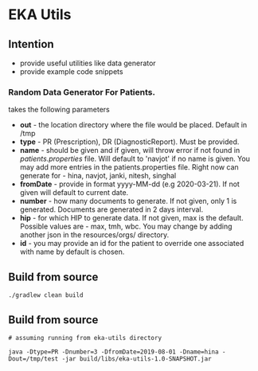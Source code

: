 # EKA Utils

## Intention
- provide useful utilities like data generator
- provide example code snippets
 

### Random Data Generator For Patients.
takes the following parameters
- **out** - the location directory where the file would be placed. Default in /tmp
- **type** - PR (Prescription), DR (DiagnosticReport). Must be provided.
- **name** - should be given and if given, will throw error if not found in *patients.properties* file. Will default to 'navjot' if no name is given. You may add more entries in the patients.properties file. Right now can generate for - hina, navjot, janki, nitesh, singhal
- **fromDate** - provide in format yyyy-MM-dd (e.g 2020-03-21). If not given will default to current date. 
- **number** - how many documents to generate. If not given, only 1 is generated. Documents are generated in 2 days interval.
- **hip** - for which HIP to generate data. If not given, max is the default. Possible values are - max, tmh, wbc. You may change by adding another json in the resources/orgs/ directory.
- **id** - you may provide an id for the patient to override one associated with name by default is chosen.       

## Build from source

```
./gradlew clean build
```



## Build from source
```
# assuming running from eka-utils directory

java -Dtype=PR -Dnumber=3 -DfromDate=2019-08-01 -Dname=hina -Dout=/tmp/test -jar build/libs/eka-utils-1.0-SNAPSHOT.jar 

```
